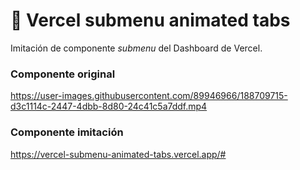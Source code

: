 # 🧈 Vercel submenu animated tabs
Imitación de componente *submenu* del Dashboard de Vercel.

### Componente original

https://user-images.githubusercontent.com/89946966/188709715-d3c1114c-2447-4dbb-8d80-24c41c5a7ddf.mp4

### Componente imitación<br>
https://vercel-submenu-animated-tabs.vercel.app/#

